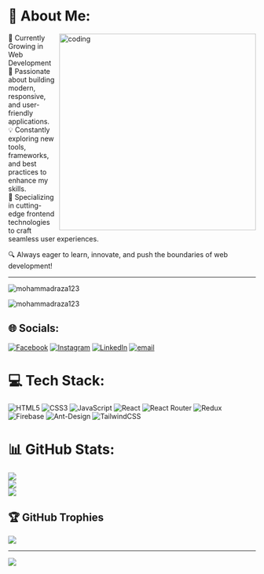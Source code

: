 # 💫 About Me:
<img align="right" alt="coding" width="400" src="https://media0.giphy.com/media/qgQUggAC3Pfv687qPC/200w.gif?cid=6c09b9524a2sroecmdxv0hagn18p3yzdztg6wnnefzq4ls8q&ep=v1_gifs_search&rid=200w.gif&ct=g" />

🌱 Currently Growing in Web Development  
🚀 Passionate about building modern, responsive, and user-friendly applications.  
💡 Constantly exploring new tools, frameworks, and best practices to enhance my skills.  
🎨 Specializing in cutting-edge frontend technologies to craft seamless user experiences.  

🔍 Always eager to learn, innovate, and push the boundaries of web development!

---

<p align="left">
  <img src="https://komarev.com/ghpvc/?username=mohammadraza123&label=Profile%20views&color=0e75b6&style=flat" alt="mohammadraza123" />
</p>

<p align="left">
  <img src="https://komarev.com/ghpvc/?username=mohammadraza123&label=Profile%20views&color=0e75b6&style=flat" alt="mohammadraza123" />
</p>



## 🌐 Socials:
[![Facebook](https://img.shields.io/badge/Facebook-%231877F2.svg?logo=Facebook&logoColor=white)](https://facebook.com/https://www.facebook.com/Muhammadrazaarain10) [![Instagram](https://img.shields.io/badge/Instagram-%23E4405F.svg?logo=Instagram&logoColor=white)](https://instagram.com/https://www.instagram.com/raza_arain_007/) [![LinkedIn](https://img.shields.io/badge/LinkedIn-%230077B5.svg?logo=linkedin&logoColor=white)](https://linkedin.com/in/https://www.linkedin.com/in/mohammad-raza-2210b9243) [![email](https://img.shields.io/badge/Email-D14836?logo=gmail&logoColor=white)](mailto:mohammadrazaarain10@gmail.com) 

# 💻 Tech Stack:
![HTML5](https://img.shields.io/badge/html5-%23E34F26.svg?style=for-the-badge&logo=html5&logoColor=white) ![CSS3](https://img.shields.io/badge/css3-%231572B6.svg?style=for-the-badge&logo=css3&logoColor=white) ![JavaScript](https://img.shields.io/badge/javascript-%23323330.svg?style=for-the-badge&logo=javascript&logoColor=%23F7DF1E) ![React](https://img.shields.io/badge/react-%2320232a.svg?style=for-the-badge&logo=react&logoColor=%2361DAFB) ![React Router](https://img.shields.io/badge/React_Router-CA4245?style=for-the-badge&logo=react-router&logoColor=white) ![Redux](https://img.shields.io/badge/redux-%23593d88.svg?style=for-the-badge&logo=redux&logoColor=white) ![Firebase](https://img.shields.io/badge/firebase-%23039BE5.svg?style=for-the-badge&logo=firebase) ![Ant-Design](https://img.shields.io/badge/-AntDesign-%230170FE?style=for-the-badge&logo=ant-design&logoColor=white) ![TailwindCSS](https://img.shields.io/badge/tailwindcss-%2338B2AC.svg?style=for-the-badge&logo=tailwind-css&logoColor=white)
# 📊 GitHub Stats:
![](https://github-readme-stats.vercel.app/api?username=mohammadraza123&theme=one_dark_pro&hide_border=false&include_all_commits=false&count_private=false)<br/>
![](https://github-readme-streak-stats.herokuapp.com/?user=mohammadraza123&theme=one_dark_pro&hide_border=false)<br/>
![](https://github-readme-stats.vercel.app/api/top-langs/?username=mohammadraza123&theme=one_dark_pro&hide_border=false&include_all_commits=false&count_private=false&layout=compact)

## 🏆 GitHub Trophies
![](https://github-profile-trophy.vercel.app/?username=mohammadraza123&theme=radical&no-frame=false&no-bg=false&margin-w=4)

---
[![](https://visitcount.itsvg.in/api?id=mohammadraza123&icon=0&color=0)](https://visitcount.itsvg.in)

<!-- Proudly created with GPRM ( https://gprm.itsvg.in ) -->
